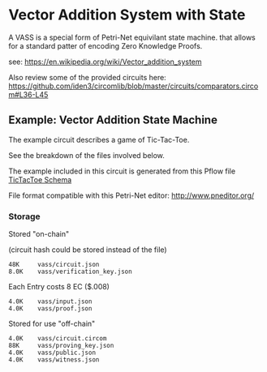 # Vector Addition System with State

A VASS is a special form of Petri-Net equivilant state machine.
that allows for a standard patter of encoding Zero Knowledge Proofs.

see: https://en.wikipedia.org/wiki/Vector_addition_system

Also review some of the provided circuits here: https://github.com/iden3/circomlib/blob/master/circuits/comparators.circom#L36-L45

## Example: Vector Addition State Machine

The example circuit describes a game of Tic-Tac-Toe.

See the breakdown of the files involved below.

The example included in this circuit is generated from this Pflow file
[TicTacToe Schema](https://raw.githubusercontent.com/FactomProject/ptnet-eventstore/master/examples/octoe.pflow)

File format compatible with this Petri-Net editor: http://www.pneditor.org/

### Storage 

Stored "on-chain"

(circuit hash could be stored instead of the file)
```
48K     vass/circuit.json
8.0K    vass/verification_key.json
```

Each Entry costs 8 EC ($.008)
```
4.0K    vass/input.json
4.0K    vass/proof.json
```

Stored for use "off-chain"
```
4.0K    vass/circuit.circom
88K     vass/proving_key.json
4.0K    vass/public.json
4.0K    vass/witness.json
```
